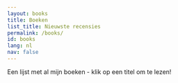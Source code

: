 ```yaml
---
layout: books
title: Boeken
list_title: Nieuwste recensies
permalink: /books/
id: books
lang: nl
nav: false
---
```


Een lijst met al mijn boeken - klik op een titel om te lezen!
